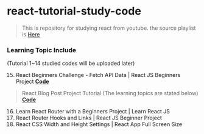 # react-tutorial-study-code

> This is repository for studying react from youtube.
> the source playlist is <a href="https://www.youtube.com/playlist?list=PL0Zuz27SZ-6PrE9srvEn8nbhOOyxnWXfp">Here</a>

### Learning Topic Include 
(Tutorial 1~14 studied codes will be uploaded later)

15. React Beginners Challenge - Fetch API Data | React JS Beginners Project [**Code**](https://github.com/ChawChawKhin/react-tutorial-study-code/tree/main/15tut)
> React Blog Post Project Tutorial (The learning topics are stated below) [**Code**](https://github.com/ChawChawKhin/react-tutorial-study-code/tree/main/16tut)
16. Learn React Router with a Beginners Project | Learn React JS
17. React Router Hooks and Links | React JS Beginner Project
18. React CSS Width and Height Settings | React App Full Screen Size
